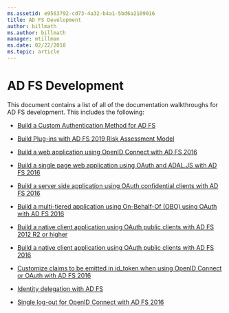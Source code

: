 ```yaml
---
ms.assetid: e9563792-cd73-4a32-b4a1-5bd6a2109016
title: AD FS Development
author: billmath
ms.author: billmath
manager: mtillman
ms.date: 02/22/2018
ms.topic: article
---
```

# AD FS Development


This document contains a list of all of the documentation walkthroughs for AD FS development. This includes the following:


- [Build a Custom Authentication Method for AD FS](../ad-fs/development/ad-fs-build-custom-auth-method.md)

- [Build Plug-ins with AD FS 2019 Risk Assessment Model](../ad-fs/development/ad-fs-risk-assessment-model.md)

- [Build a web application using OpenID Connect with AD FS 2016](../ad-fs/development/Enabling-OpenId-Connect-with-AD-FS.md)

- [Build a single page web application using OAuth and ADAL.JS with AD FS 2016](../ad-fs/development/Single-Page-Application-with-AD-FS.md)

- [Build a server side application using OAuth confidential clients with AD FS 2016](./development/enabling-oauth-confidential-clients-with-ad-fs.md)

- [Build a multi-tiered application using On-Behalf-Of (OBO) using OAuth with AD FS 2016](./development/ad-fs-on-behalf-of-authentication-in-windows-server.md)

- [Build a native client application using OAuth public clients with AD FS 2012 R2 or higher](/previous-versions/adfs-windows-server-2012R2/dn633593(v=msdn.10))

- [Build a native client application using OAuth public clients with AD FS 2016](../ad-fs/development/native-client-with-ad-fs.md)

- [Customize claims to be emitted in id_token when using OpenID Connect or OAuth with AD FS 2016](./development/custom-id-tokens-in-ad-fs.md)

- [Identity delegation with AD FS](../ad-fs/development/ad-fs-identity-delegation.md)

- [Single log-out for OpenID Connect with AD FS 2016](../ad-fs/development/ad-fs-logout-openid-connect.md)
